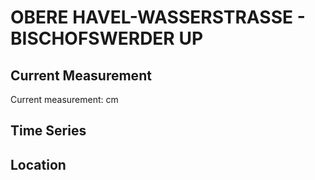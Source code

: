 # OBERE HAVEL-WASSERSTRASSE - BISCHOFSWERDER UP

## Current Measurement

Current measurement: <Value topic="rivers/pegel-online/OHW/BISCHOFSWERDER UP/measurementValue"/> cm

## Time Series

<TimeSeries topic="rivers/pegel-online/OHW/BISCHOFSWERDER UP/measurementValue" period="week" />

## Location

<WorldMap>
  <Marker lat="52.89222233078237" lon="13.380958470749324" labelTopic="rivers/pegel-online/OHW/BISCHOFSWERDER UP" />
</WorldMap>
